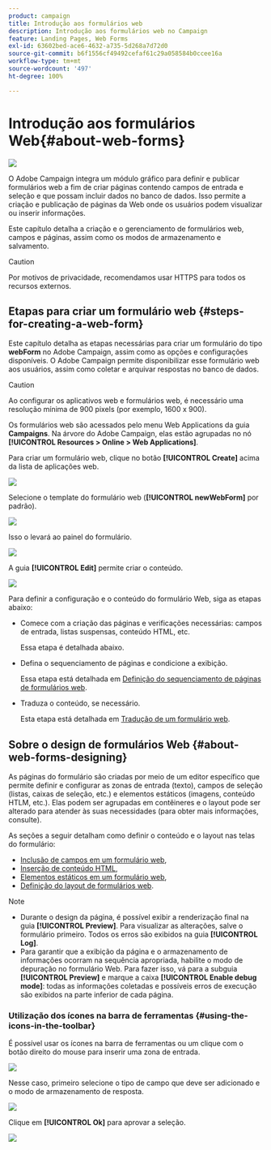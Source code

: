 ```yaml
---
product: campaign
title: Introdução aos formulários web
description: Introdução aos formulários web no Campaign
feature: Landing Pages, Web Forms
exl-id: 63602bed-ace6-4632-a735-5d268a7d72d0
source-git-commit: b6f1556cf49492cefaf61c29a058584b0ccee16a
workflow-type: tm+mt
source-wordcount: '497'
ht-degree: 100%

---
```


# Introdução aos formulários Web{#about-web-forms}

![](../../assets/common.svg)

O Adobe Campaign integra um módulo gráfico para definir e publicar formulários web a fim de criar páginas contendo campos de entrada e seleção e que possam incluir dados no banco de dados. Isso permite a criação e publicação de páginas da Web onde os usuários podem visualizar ou inserir informações.

Este capítulo detalha a criação e o gerenciamento de formulários web, campos e páginas, assim como os modos de armazenamento e salvamento.

>[!CAUTION]
>
>Por motivos de privacidade, recomendamos usar HTTPS para todos os recursos externos.

## Etapas para criar um formulário web {#steps-for-creating-a-web-form}

Este capítulo detalha as etapas necessárias para criar um formulário do tipo **webForm** no Adobe Campaign, assim como as opções e configurações disponíveis. O Adobe Campaign permite disponibilizar esse formulário web aos usuários, assim como coletar e arquivar respostas no banco de dados.

>[!CAUTION]
>
>Ao configurar os aplicativos web e formulários web, é necessário uma resolução mínima de 900 pixels (por exemplo, 1600 x 900).

Os formulários web são acessados pelo menu Web Applications da guia **Campaigns**. Na árvore do Adobe Campaign, elas estão agrupadas no nó **[!UICONTROL Resources > Online > Web Applications]**.

Para criar um formulário web, clique no botão **[!UICONTROL Create]** acima da lista de aplicações web.

![](assets/webapp_create_new.png)

Selecione o template do formulário web (**[!UICONTROL newWebForm]** por padrão).

![](assets/s_ncs_admin_survey_select_template.png)

Isso o levará ao painel do formulário.

![](assets/webapp_empty_dashboard.png)

A guia **[!UICONTROL Edit]** permite criar o conteúdo.

![](assets/webapp_edit_tab.png)

Para definir a configuração e o conteúdo do formulário Web, siga as etapas abaixo:

* Comece com a criação das páginas e verificações necessárias: campos de entrada, listas suspensas, conteúdo HTML, etc.

   Essa etapa é detalhada abaixo.

* Defina o sequenciamento de páginas e condicione a exibição.

   Essa etapa está detalhada em [Definição do sequenciamento de páginas de formulários web](defining-web-forms-page-sequencing.md).

* Traduza o conteúdo, se necessário.

   Esta etapa está detalhada em [Tradução de um formulário web](translating-a-web-form.md).

## Sobre o design de formulários Web {#about-web-forms-designing}

As páginas do formulário são criadas por meio de um editor específico que permite definir e configurar as zonas de entrada (texto), campos de seleção (listas, caixas de seleção, etc.) e elementos estáticos (imagens, conteúdo HTLM, etc.). Elas podem ser agrupadas em contêineres e o layout pode ser alterado para atender às suas necessidades (para obter mais informações, consulte).[](defining-web-forms-layout.md#creating-containers)

As seções a seguir detalham como definir o conteúdo e o layout nas telas do formulário:

* [Inclusão de campos em um formulário web](adding-fields-to-a-web-form.md),
* [Inserção de conteúdo HTML](static-elements-in-a-web-form.md#inserting-html-content),
* [Elementos estáticos em um formulário web](static-elements-in-a-web-form.md),
* [Definição do layout de formulários web](defining-web-forms-layout.md).

>[!NOTE]
>
>* Durante o design da página, é possível exibir a renderização final na guia **[!UICONTROL Preview]**. Para visualizar as alterações, salve o formulário primeiro. Todos os erros são exibidos na guia **[!UICONTROL Log]**.
>* Para garantir que a exibição da página e o armazenamento de informações ocorram na sequência apropriada, habilite o modo de depuração no formulário Web. Para fazer isso, vá para a subguia **[!UICONTROL Preview]** e marque a caixa **[!UICONTROL Enable debug mode]**: todas as informações coletadas e possíveis erros de execução são exibidos na parte inferior de cada página.
>


### Utilização dos ícones na barra de ferramentas {#using-the-icons-in-the-toolbar}

É possível usar os ícones na barra de ferramentas ou um clique com o botão direito do mouse para inserir uma zona de entrada.

![](assets/s_ncs_admin_webform_add_selection.png)

Nesse caso, primeiro selecione o tipo de campo que deve ser adicionado e o modo de armazenamento de resposta.

![](assets/s_ncs_admin_webform_select_storage.png)

Clique em **[!UICONTROL Ok]** para aprovar a seleção.

![](assets/s_ncs_admin_webform_confirm_storage.png)
